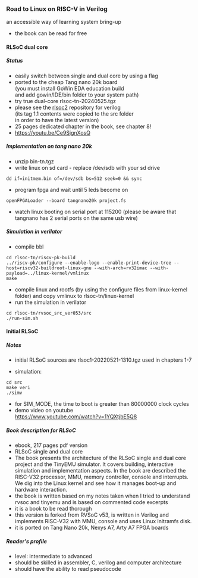 ### Road to Linux on RISC-V in Verilog
an accessible way of learning system bring-up
* the book can be read for free

#### RLSoC dual core
##### Status
* easily switch between single and dual core by using a flag
* ported to the cheap Tang nano 20k board <br>
  (you must install GoWin EDA education build <br>
   and add gowin/IDE/bin folder to your system path)
* try true dual-core rlsoc-tn-20240525.tgz<br>
* please see the <a href="https://github.com/laurentiuduca/rlsoc2">rlsoc2</a> repository for verilog <br>
(its tag 1.1 contents were copied to the src folder <br>
in order to have the latest version)
* 25 pages dedicated chapter in the book, see chapter 8!
* https://youtu.be/Ce9SjgnXosQ 

##### Implementation on tang nano 20k
* unzip bin-tn.tgz
* write linux on sd card - replace /dev/sdb with your sd drive
```
dd if=initmem.bin of=/dev/sdb bs=512 seek=0 && sync
```
* program fpga and wait until 5 leds become on
```
openFPGALoader --board tangnano20k project.fs
```
* watch linux booting on serial port at 115200
(please be aware that tangnano has 2 serial ports on the same usb wire)

##### Simulation in verilator
* compile bbl
```
cd rlsoc-tn/riscv-pk-build
../riscv-pk/configure --enable-logo --enable-print-device-tree --host=riscv32-buildroot-linux-gnu --with-arch=rv32imac --with-payload=../linux-kernel/vmlinux
make
```
* compile linux and rootfs (by using the configure files from linux-kernel folder)
and copy vmlinux to rlsoc-tn/linux-kernel
* run the simulation in verilator
```
cd rlsoc-tn/rvsoc_src_ver053/src
./run-sim.sh
```

#### Initial RLSoC
##### Notes
* initial RLSoC sources are rlsoc1-20220521-1310.tgz used in chapters 1-7
<!--
* for Verilator 5, in src/Makefile must be appended -Wno-LATCH to VERIFLAGS:
```
VERIFLAGS += -Wno-WIDTH -Wno-CASEINCOMPLETE -Wno-COMBDLY -Wno-LATCH
```
-->
* simulation:
```
cd src
make veri
./simv
```
* for SIM_MODE, the time to boot is greater than 80000000 clock cycles
* demo video on youtube <br>
https://www.youtube.com/watch?v=1YQXtjbE5Q8


##### Book description for RLSoC
* ebook, 217 pages pdf version
* RLSoC single and dual core
* The book presents the architecture of the RLSoC single and dual core project and the TinyEMU simulator.
It covers building, interactive simulation and implementation aspects. 
In the book are described the RISC-V32 processor, MMU, memory controller, console and interrupts.
We dig into the Linux kernel and see how it manages boot-up and hardware interaction.
* the book is written based on my notes taken when I tried to understand rvsoc and tinyemu 
and is based on commented code excerpts
* it is a book to be read thorough
* this version is forked from RVSoC v53, is written in Verilog 
and implements RISC-V32 with MMU, console and uses Linux initramfs disk.
* it is ported on Tang Nano 20k, Nexys A7, Arty A7 FPGA boards

##### Reader's profile
* level: intermediate to advanced
* should be skilled in assembler, C, verilog and computer architecture
* should have the ability to read pseudocode

